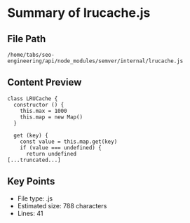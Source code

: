 # Summary of lrucache.js
  
## File Path
`/home/tabs/seo-engineering/api/node_modules/semver/internal/lrucache.js`

## Content Preview
```
class LRUCache {
  constructor () {
    this.max = 1000
    this.map = new Map()
  }

  get (key) {
    const value = this.map.get(key)
    if (value === undefined) {
      return undefined
[...truncated...]
```

## Key Points
- File type: .js
- Estimated size: 788 characters
- Lines: 41
